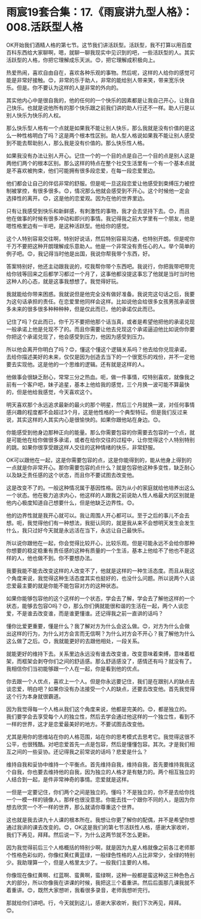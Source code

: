# 雨宸19套合集：17.《雨宸讲九型人格》：008.活跃型人格

OK开始我们酒精人格的第七节。这节我们讲活跃型。活跃型，我不打算以用百度百科东西给大家聊啊，嗯，就聊一聊我现实中见识到的吧，一些活跃型的人。其实活跃型的人格，你把它理解成乐天派。😊，把它理解成积极向上。

热爱热闹，喜欢自由自在，喜欢各种乐观的事物。然后呢，这样的人给你的感觉可能是非常好接触。😊，非常的乐于助人，非常的能给别人带来笑，带来宽乐快乐。但是。你不要认为这样的人是非常的外向的。

其实他内心中是很自我的，他的任何的一个快乐的因素都是让我自己开心，让我自己快乐。也就是说他所有的那个快乐跟之前我们讲的助人行还不一样。助人行是以别人快乐为快乐的人权。

那么快乐型人格有一个点就是如果我不能让别人快乐，那么我就是没有价值的是这么一种性格明白了吗？这是两个根本性区别。助人型人格说如果我不能让别人感受到不能去帮助别人，那么我是没有价值的。那么快乐性人格。

如果我没有办法让别人开心。记住一个的一个目的点是自己一个目的点是别人这是两他们两个的根本区别。那么这样的特点在整个社交生活里有一个有一个基本点就是不喜欢被拘束，他们可能拥有很多段恋爱，在每一段恋爱里边。

他们都会让自己的伴侣非常的舒服。但是呢一旦这段恋爱让他感受到束缚压力被控制被掌控，有很多很多。😊，情况那么他就会感受到不开心。这个时候他一定会选择性的离开。😊，这是他的恋爱观。因为在他的世界里边。

只有让我感受到快乐和新鲜感，有刺激性的事物，我才会去坚持下去。😊，而且他在做事的时候有很多冲动和即兴的事情。我记得我之前大学里有一个朋友，他是嗯性格里边有一半吧，是这种活跃型。他给你的感觉。

这个人特别容易交往啊，特别好说话，然后特别容易沟通，也特别开朗。但是呢你千万不要把这种开朗理解成乐意助人。他是一个非常没有责任心的人。举个简单的例子吧。😊，我记得当时他是出国，我说你帮我带个东西，好。

答案特别好，他还主动跟我说的，哎我帮你带个东西吧。我说行，你把我带吧带完给你钱等回来之后都学习都过一个月了，这事他都没提这事忘了他就是当时当时他这种人的心态，就是这事我想想了。我觉得好玩。

我就能给你带来困惑。我就说但是他完全没有做好准备。我说完这句话之后，我要为这句话承担的责任。在恋爱里他同样会这样。比如说他会给很多女孩男孩承诺很多未来的很多很多种种种种，但是仅此而已，他的承诺仅此而已。

记住了吗？仅此而已，你千万不要把他那个话当真，或者是希望他把他的承诺兑现一般承诺上他是兑现不了的。而且你需要让他去兑现这个承诺逼迫他比如说你你要你把这个承诺兑现了，他会感受到压力，他因为感受到压力。

所以他会离开你明白了吗？😊，懂这个懂这个逻辑关系吗？他去给你兑现承诺，去给你描述美好的未来，仅仅是因为创造去当下的一个很宽乐的戏份，并不一定他要去实现他。这是他的一个思维的逻辑。还有就是这样的人。

他做事会很缺乏耐心，常常三分之热血。呃，做一件事情，哎特别喜欢，就像我之前有一个客户吧，妹子追星，基本上他给我的感觉，三个月换一波可能不算最快的，但是他给我感觉，今天喜欢这个。

明天喜欢那个永远追求最新的最火的那个明星，然后三个月就换一波，对任何事情感兴趣的程度都不会超过3个月，这是他性格的一个典型特征。但是我们反过来说，其实这样的人其实内心是很愉快的。如果你跟他站在身边。😊。

你能感受到他身边那种正向的能量。那么你需要包容的你需要去包容的一个点，就是可能他在给你做很多承诺，或者在给你交往的过程中，让你觉得这个人特别特别的跳。如果你很享受跟这样人交往的这种情绪的快乐，非常舒服。

OK可以跟他在一起，这是你需要包容的点，这是你能得到的，能从他身上得到的一点就是你非常开心。那你需要包容的点什么？就是包容他这种多变性，缺乏耐心以及缺乏责任感的这个状态，而且你不要试图去改变他。

这是改变不了的。一般这种情况属于基因性格。因为从小的家庭就给他培养出这么一个状态。他在极力追求内心，他这样的人跟我之前说助人性人格最大的区别就是他内心极度知道自己想要什么，但是他缺乏边界性。😊。

他的边界性就是我开心就可以。我让周围人开心都可以。至于之后的事儿不会去想。呃，我觉得他们有一种想法，我挺认同的，就是我从来不会想明天发生会发生什么，我只过好今天就是永远活在当下，永远让自己最快乐。

所以说你跟他在一起，你会觉得比较开心，比较乐观。但是可能永远不会给你那种你想要的稳定稳重有责任感的这种有质量的一个生活，基本上他给不了他也不是这样的人，他也做不到。你不要想办法。

我要我能不能去改变这样的人改变不了，他就是这样的一种生活态度。而且从我这个角度来说，我觉得这种生活态度其实也挺好的，也没什么问题。所以说两个人谈恋爱最主要的就是你能不能包容对方的这种状态。

如果你能够包容他的这个这样的一个状态，学会去了解，学会去了解他这样的一个状态，能够去包容O吗？😊，那么你们俩就能很和谐的生活在一起，两个人谈恋爱，不是谁去改变谁，而是谁更懂谁。还记得我之前一直讲的话吗？

懂你比爱更重要，懂是什么？我了解对方为什么会这么做。😊，对方为什么会做出这样的行为，为什么对方会言而无信啊？为什么对方会不开心？我了解他为什么这么做了之后。😊，我就能更好的去跟他相处，一段关系。

就能更好的维持下去。关系里边永远没有谁去改变谁，改变意味着束缚，意味着框架，而框架会剥夺你们之间的舒适感。那么舒适感没了，感情还有吗？就没有了。我相信你们当初能够跟一个人在一起，你是看到他的优点。

你去跟一个人优点，喜欢上一个人。但是你永远要记住，我们是在跟别人的缺点去谈恋爱，明白吧？如果你没有办法接受一个人的缺点，还要去改变他。首先我觉得这个行为本身就很霸道。

因为我觉得每一个人格从我们这个角度来说，他都是完美的。😊，都是独立的。我们要学会去享受每个人的独立性，然后去学会通过他这样的一个独立性，看到不一样的世界，这才是恋爱最美好的地方。不要试图去改变他。

尤其是用你的思维站在你的人格范围，站在你的思考模式去思考它。我觉得这很不公平，也很残酷。对吧恋爱首先一点是包容，然后是懂懂包容。其次。才是我们相互之间的一些妥协。还记得我之前常说的话吗？悲爱是什么？

维持自我和妥协中维持一个平衡点。首先维持自我，维持自我，首先要维持我我这个自我，你也要去维持他的自我，因为独立的人格才是有魅力的。两个相互独立的人结合到一起，是件非常神奇的事情。恋爱就是这样。

一但是一定要记住，你们两个之间是独立的。懂吗？不是独立的，你不是去给你找一个一模一样的镜像人，那样也很没意思。你能去找一个跟你不同的人，是因为你想去欣赏一个不一样的世界，那么就请你尊重这个世界。

这也就是我去讲九十人课的根本所在。我想让你更了解你的配偶，并不是希望你想通过我讲的课去改变的。😊，OK这是我们的第七节活跃性人格，感谢大家收听，我们下再见，拜拜。然后说一下，为什么这两节就不怎么更新。

因为我觉得前后三个人格概括的特别少啊，就是因为九星人格就像之前各江老师那个性格色彩似的，你像红黄红黄蓝绿，一般绿色性格的人占比非常少，全绿的特别少。我助理算一个，但是人格里太少了。一般我们主要的人格。

你像现在像红黄啊、红蓝啊、蛮黄啊，蛮绿啊，这种一般都是蛮这种这三种色色占大的部分，所以你像我在讲课的时候，我把这三个着重讲。然后后面那几课我就不着重讲。😊，既然大家想听，我看很多录音，老师我想听完行。

那就给你们讲吧。行，今天就到这儿，感谢大家收听，我们下次再见，拜拜。😊。